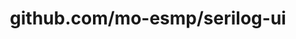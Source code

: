 ---
layout: post
title: github.com/mo-esmp/serilog-ui
categories: link
tags: [انگلیسی, گیت‌هاب, برنامه‌نویسی]
---